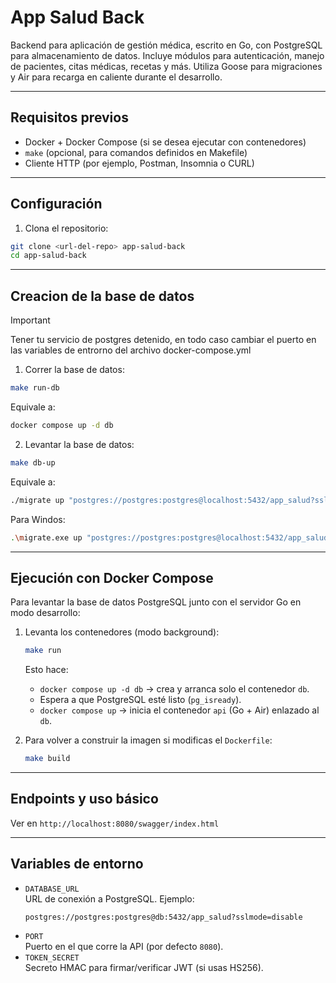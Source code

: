 # App Salud Back

Backend para aplicación de gestión médica, escrito en Go, con PostgreSQL para almacenamiento de datos. Incluye módulos para autenticación, manejo de pacientes, citas médicas, recetas y más. Utiliza Goose para migraciones y Air para recarga en caliente durante el desarrollo.

---

## Requisitos previos

- Docker + Docker Compose (si se desea ejecutar con contenedores)  
- `make` (opcional, para comandos definidos en Makefile)  
- Cliente HTTP (por ejemplo, Postman, Insomnia o CURL)  

---

## Configuración

1. Clona el repositorio:
  ```bash
  git clone <url-del-repo> app-salud-back
  cd app-salud-back
  ```

---

## Creacion de la base de datos

> [!IMPORTANT]
>
> Tener tu servicio de postgres detenido, en todo caso cambiar el puerto en las variables de entrorno del archivo docker-compose.yml 

1. Correr la base de datos:

```bash
make run-db
```

Equivale a:
```bash
docker compose up -d db
```

2. Levantar la base de datos:
```bash
make db-up 
```

Equivale a:
```bash
./migrate up "postgres://postgres:postgres@localhost:5432/app_salud?sslmode=disable"
```

Para Windos:
```bash 
.\migrate.exe up "postgres://postgres:postgres@localhost:5432/app_salud?sslmode=disable"
```

---

## Ejecución con Docker Compose

Para levantar la base de datos PostgreSQL junto con el servidor Go en modo desarrollo:

1. Levanta los contenedores (modo background):
   ```bash
   make run
   ```
   Esto hace:
   - `docker compose up -d db` → crea y arranca solo el contenedor `db`.  
   - Espera a que PostgreSQL esté listo (`pg_isready`).  
   - `docker compose up` → inicia el contenedor `api` (Go + Air) enlazado al `db`.

2. Para volver a construir la imagen si modificas el `Dockerfile`:
   ```bash
   make build
   ```

---

## Endpoints y uso básico

Ver en `http://localhost:8080/swagger/index.html`

--- 

## Variables de entorno

- `DATABASE_URL`  
  URL de conexión a PostgreSQL. Ejemplo:  
  ```
  postgres://postgres:postgres@db:5432/app_salud?sslmode=disable
  ```
- `PORT`  
  Puerto en el que corre la API (por defecto `8080`).
- `TOKEN_SECRET`  
  Secreto HMAC para firmar/verificar JWT (si usas HS256).

